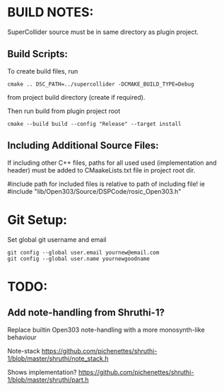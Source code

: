 # BUILD NOTES:

SuperCollider source must be in same directory as plugin project.

## Build Scripts:

To create build files, run
```
cmake .. DSC_PATH=../supercollider -DCMAKE_BUILD_TYPE=Debug
```

from project build directory (create if required).

Then run build from plugin project root
```
cmake --build build --config "Release" --target install
```

## Including Additional Source Files:

If including other C++ files, paths for all used used (implementation and header) must be added to CMaakeLists.txt file in project root dir.

#include path for included files is relative to path of including file! ie
#include "lib/Open303/Source/DSPCode/rosic_Open303.h"

# Git Setup:

Set global git username and email

```
git config --global user.email yournew@email.com
git config --global user.name yournewgoodname
```

# TODO:

## Add note-handling from Shruthi-1?

Replace builtin Open303 note-handling with a more monosynth-like behaviour

Note-stack
https://github.com/pichenettes/shruthi-1/blob/master/shruthi/note_stack.h

Shows implementation?
https://github.com/pichenettes/shruthi-1/blob/master/shruthi/part.h

